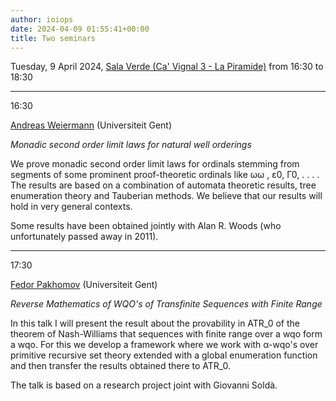 ```yaml
---
author: ioiops
date: 2024-04-09 01:55:41+00:00
title: Two seminars
---
```


Tuesday, 9 April 2024, [Sala Verde (Ca' Vignal 3 - La Piramide)](https://www.di.univr.it/?ent=luogo&id=220)
from 16:30 to 18:30

___

16:30

[Andreas Weiermann](http://cage.ugent.be/~weierman/) (Universiteit Gent)

_Monadic second order limit laws for natural well orderings_

We prove monadic second order limit laws for ordinals stemming from segments of some prominent proof-theoretic ordinals like ωω , ε0, Γ0, . . . . The results are based on a combination of automata theoretic results, tree enumeration theory and Tauberian methods. We believe that our results will hold in very general contexts. 

Some results have been obtained jointly with Alan R. Woods (who unfortunately passed away in 2011).

___

17:30

[Fedor Pakhomov](https://homepage.mi-ras.ru/~pakhfn/) (Universiteit Gent)

_Reverse Mathematics of WQO's of Transfinite Sequences with Finite Range_

In this talk I will present the result about the provability in ATR_0 of the theorem of Nash-Williams that sequences with finite range over a wqo form a wqo. For this we develop a framework where we work with α-wqo's over primitive recursive set theory extended with a global enumeration function and then transfer the results obtained there to ATR_0. 

The talk is based on a research project joint with Giovanni Soldà.



